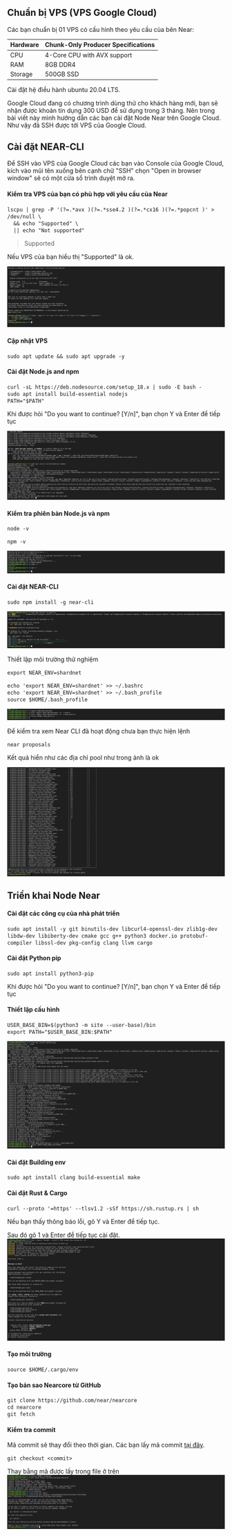 ## Chuẩn bị VPS (VPS Google Cloud)
Các bạn chuẩn bị 01 VPS có cấu hình theo yêu cầu của bên Near:


| Hardware       | Chunk-Only Producer  Specifications                                   |
| -------------- | ---------------------------------------------------------------       |
| CPU            | 4-Core CPU with AVX support                                           |
| RAM            | 8GB DDR4                                                              |
| Storage        | 500GB SSD                                                             |

Cài đặt hệ điều hành ubuntu 20.04 LTS.

Google Cloud đang có chương trình dùng thử cho khách hàng mới, bạn sẽ nhận được khoản tín dụng 300 USD để sử dụng trong 3 tháng. Nên trong bài viết này mình hướng dẫn các bạn cài đặt Node Near trên Google Cloud. Như vậy đã SSH được tới VPS của Google Cloud.

## Cài đặt NEAR-CLI

Để SSH vào VPS của Google Cloud các bạn vào Console của Google Cloud, kích vào mũi tên xuống bên cạnh chữ "SSH" chọn "Open in browser window" sẽ có một cửa sổ trình duyệt mở ra. 

#### Kiểm tra VPS của bạn có phù hợp với yêu cầu của Near

```
lscpu | grep -P '(?=.*avx )(?=.*sse4.2 )(?=.*cx16 )(?=.*popcnt )' > /dev/null \
  && echo "Supported" \
  || echo "Not supported"
```
> Supported

Nếu VPS của bạn hiểu thị "Supported" là ok.

![img](./image/Near-CLI-01.png)

#### Cập nhật VPS

```
sudo apt update && sudo apt upgrade -y
```
#### Cài đặt Node.js and npm

```
curl -sL https://deb.nodesource.com/setup_18.x | sudo -E bash -  
sudo apt install build-essential nodejs
PATH="$PATH"
```
Khi được hỏi "Do you want to continue? [Y/n]", bạn chọn Y và Enter để tiếp tục

![img](./image/Near-CLI-02.png)

#### Kiểm tra phiên bản Node.js và npm
```
node -v
```

```
npm -v
```
![img](./image/Near-CLI-03.png)

#### Cài đặt NEAR-CLI

```
sudo npm install -g near-cli
```
![img](./image/Near-CLI-04.png)

Thiết lập môi trường thử nghiệm

```
export NEAR_ENV=shardnet
```
```
echo 'export NEAR_ENV=shardnet' >> ~/.bashrc
echo 'export NEAR_ENV=shardnet' >> ~/.bash_profile
source $HOME/.bash_profile
```
![img](./image/Near-CLI-05.png)

Để kiểm tra xem Near CLI đã hoạt động chưa bạn thực hiện lệnh
```
near proposals
```
Kết quả hiển như các địa chỉ pool như trong ảnh là ok

![img](./image/Near-CLI-06.png)

## Triển khai Node Near
#### Cài đặt các công cụ của nhà phát triển

```
sudo apt install -y git binutils-dev libcurl4-openssl-dev zlib1g-dev libdw-dev libiberty-dev cmake gcc g++ python3 docker.io protobuf-compiler libssl-dev pkg-config clang llvm cargo
```
#### Cài đặt Python pip

```
sudo apt install python3-pip
```
Khi được hỏi "Do you want to continue? [Y/n]", bạn chọn Y và Enter để tiếp tục

#### Thiết lập cấu hình

```
USER_BASE_BIN=$(python3 -m site --user-base)/bin
export PATH="$USER_BASE_BIN:$PATH"
```
![img](./image/Node-Near-01.png)

#### Cài đặt Building env
```
sudo apt install clang build-essential make
```
#### Cài đặt Rust & Cargo
```
curl --proto '=https' --tlsv1.2 -sSf https://sh.rustup.rs | sh
```
Nếu bạn thấy thông báo lỗi, gõ Y và Enter để tiếp tục.

Sau đó gõ 1 và Enter để tiếp tục cài đặt.
![img](./image/Node-Near-02.png)

#### Tạo môi trường
```
source $HOME/.cargo/env
```
#### Tạo bản sao Nearcore từ GitHub
```
git clone https://github.com/near/nearcore
cd nearcore
git fetch
```
#### Kiểm tra commit

Mã commit sẽ thay đổi theo thời gian. Các bạn lấy mã commit [tại đây](https://github.com/near/stakewars-iii/blob/main/commit.md).
```
git checkout <commit>
```
Thay <commit> bằng mã được lấy trong file ở trên
![img](./image/Node-Near-03.png)
